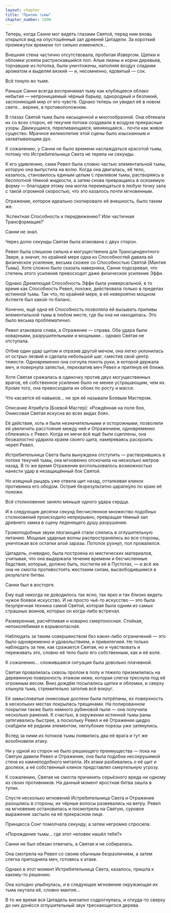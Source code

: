 ```yaml
---
layout: chapter
title: "Прилив тьмы"
chapter_number: 1890
---
```




Теперь, когда Санни мог видеть глазами Святой, перед ним вновь открылся вид на опустошённый зал древней Цитадели. За короткий промежуток времени тот сильно изменился...

Внешняя стена частично отсутствовала, пробитая Извергом. Щепки и обломки усеяли растрескавшийся пол. Алые лианы и корни деревьев, торчавшие из потолка, были уничтожены, наполняя воздух сладким ароматом и выделяя вязкий — и, несомненно, ядовитый — сок.

Всё тонуло во тьме.

Раньше Санни всегда воспринимал тьму как клубящееся облако небытия — непроницаемый чёрный барьер, однородный и безликий, заслоняющий мир от его чувств. Однако теперь он увидел её в новом свете... вернее, в противоположном.

В глазах Святой тьма была насыщенной и многообразной. Она обтекала их со всех сторон, её текучие потоки создавали в воздухе прекрасные узоры. Движущаяся, переливающаяся, меняющаяся... почти как живое существо. Мрачное великолепие этой сцены было изысканным и захватывающим дух.

К сожалению, у Санни не было времени наслаждаться красотой тьмы, потому что Истребительница Света не теряла ни секунды.

К его удивлению, сама Ревел была словно частью элементальной тьмы, которую она выпустила на волю. Когда она двигалась, её тело, казалось, становилось единым целым с приливом тьмы, растворяясь в бесплотной тёмной жидкости, а затем снова превращаясь в осязаемую форму — благодаря этому она могла перемещаться в любую точку зала с такой огромной скоростью, что это казалось почти мгновенным.

Отражение, которое идеально скопировало её внешность, было таким же.

'Аспектная Способность к передвижению? Или частичная Трансформация?'

Санни не знал.

Через долю секунды Святая была атакована с двух сторон.

Ревел была слишком сильна и могущественна для Трансцендентного Зверя, а значит, по крайней мере одна из Способностей давала ей физическое усиление, весьма схожее со Способностью Святой [Мантия Тьмы]. Хотя сложно было сказать наверняка, Санни подозревал, что степень этого усиления превосходит даже физическое усиление Эффи.

Однако Дремлющая Способность Эффи была универсальной, в то время как Способность Ревел, похоже, действовала только в пределах истинной тьмы. Так что, по крайней мере, в её невероятно мощном Аспекте был какой-то баланс.

Конечно, ещё одна её Способность позволяла ей вызывать приливы элементальной тьмы в любом месте, где бы она ни находилась. Это было весьма проблематично.

Ревел атаковала слева, а Отражение — справа. Оба удара были коварными, разрушительными и мощными... однако Святая не отступала.

Отбив один удар щитом и отразив другой мечом, она легко уклонилась от острых лезвий и сделала небольшой шаг, сместив свой центр тяжести. Одновременно она согнула локоть руки, в которой держала меч, и повернула запястье, перехватив меч Ревел и притянув её ближе.

Хотя Святая сражалась в одиночку против двух могущественных врагов, её собственное усиление было не менее устрашающим, чем их. Кроме того, она превосходила их обоих по росту и массе.

Что касается её навыков... не зря её называли Боевым Мастером.

Описание Атрибута [Боевой Мастер]: «Рождённая на поле боя, Ониксовая Святая искусна во всех видах боя».

Её действия, хоть и были незначительными и осторожными, позволили ей увеличить расстояние между ней и Отражением, одновременно сближаясь с Ревел. Когда их мечи всё ещё были сцеплены, она безжалостно ударила краем своего щита, намереваясь раскроить череп Ревел.

Истребительница Света была вынуждена отступить — растворившись в потоке текучей тьмы, она мгновенно отскочила на несколько метров назад. В то же время Отражение воспользовалось возможностью нанести удар в незащищённый бок Святой.

Но изящный рыцарь уже отвела щит назад, отталкивая клинок противника его ободом. Остриё безрезультатно царапнуло по краю её поножи.

Всё столкновение заняло меньше одного удара сердца.

И в следующие десятки секунд бесчисленное множество подобных столкновений происходило непрерывно, превращая тёмный зал древнего замка в сцену леденящего душу разрушения.

Громоподобные звуки лязгающей стали слились в оглушительную литанию. Мощные ударные волны распространялись во все стороны, уничтожая все остатки алой заразы. Потолок рухнул, пол провалился.

Цитадель, очевидно, была построена из мистических материалов, учитывая, что она выдержала течение времени и бесчисленные бедствия, которые, должно быть, постигли её в Пустотах, — и всё же она не смогла противостоять жестоким силам, высвободившимся в результате битвы.

Санни был в восторге.

Ему ещё никогда не доводилось так ясно, так ярко и так близко видеть чужое боевое искусство. И не просто чьё-то искусство — это была безупречная техника самой Святой, которая была одним из самых страшных воинов, которых он когда-либо встречал.

Размеренная, расчётливая и коварно смертоносная. Стойкая, непоколебимая и взрывоопасная.

Наблюдать за таким совершенством без каких-либо ограничений — это было одновременно и удовольствием, и привилегией. Не только наблюдать за тем, как сражается Святая, но и чувствовать и переживать это, словно её тело было его собственным, как и её воля.

К сожалению... сложившаяся ситуация была довольно плачевной.

Святая провалилась сквозь пролом в полу и тяжело приземлилась на деревянную поверхность этажом ниже, которая слегка треснула под её огромным весом. Вниз дождём посыпались щепки и обломки, и сверху хлынула тьма, стремительно затопив всё вокруг.

Её замысловатые ониксовые доспехи были потрёпаны, их поверхность в нескольких местах покрылась трещинами. На полированном покрытии также было немного рубиновой пыли — она получила несколько ранений. К счастью, в окружении истинной тьмы раны затягивались быстрее, а поскольку Ревел и её Отражения щедро снабдили её редким элементом, неглубокие порезы уже затянулись.

Вслед за ними из потоков тьмы появились два её врага и тут же возобновили атаку.

Ни у одной из сторон не было решающего преимущества — пока на Святую давили Ревел и Отражение, она была подобна несокрушимой стене из камнеподобного металла. Их атаки разбивались о её щит и доспехи, а её собственный клинок представлял смертельную угрозу.

К сожалению, Святая не смогла причинить серьёзного вреда ни одному из своих противников. На данный момент яростная битва зашла в тупик.

Спустя несколько мгновений Истребительница Света и Отражение разошлись в стороны, их чёрные волосы развевались на ветру. Ревел на мгновение остановилась и посмотрела на Святую, суровое выражение застыло на её прекрасном лице.

Принцесса Сонг помолчала секунду, а затем негромко спросила:

«Порождение тьмы... где этот человек нашёл тебя?»

Санни не был обязан отвечать, а Святая и не собиралась.

Она смотрела на Ревел со своим обычным безразличием, а затем слегка приподняла меч, готовясь к атаке.

Однако в этот момент Истребительница Света, казалось, пришла к какому-то решению.

Она холодно улыбнулась, и в следующее мгновение окружающая их тьма окутала её, словно мантия...

В то же время вся Цитадель внезапно содрогнулась, и откуда-то сверху до них донёсся оглушительный звук трескающегося дерева.

